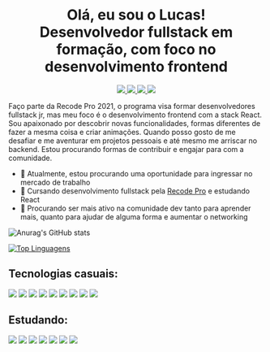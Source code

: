 <h1 align="center">Olá, eu sou o Lucas! <br> Desenvolvedor fullstack em formação, com foco no desenvolvimento frontend</h1>
<p align="center">
  <a href="https://br.linkedin.com/in/lucas-braz-dutra">
    <img src="https://img.shields.io/badge/LinkedIn-0077B5?style=for-the-badge&logo=linkedin&logoColor=white"/>
  </a>
  <a href="https://www.instagram.com/tchubiross/">
   <img src="https://img.shields.io/badge/Instagram-E4405F?style=for-the-badge&logo=instagram&logoColor=white"/>
  </a>
  <a href="https://discord.com/channels/@Tchubiro#8011">
    <img src="https://img.shields.io/badge/Discord-7289DA?style=for-the-badge&logo=discord&logoColor=white" style="display:inline;"/>
  </a>
  <a href="https://www.facebook.com/Tchubiro">
    <img src="https://img.shields.io/badge/Facebook-1877F2?style=for-the-badge&logo=facebook&logoColor=white"/>
  </a>
</p>

<p>
  Faço parte da Recode Pro 2021, o programa visa formar desenvolvedores fullstack jr, mas meu foco é o desenvolvimento frontend com a stack React. Sou apaixonado por descobrir novas funcionalidades, formas diferentes de fazer a mesma coisa e criar animações. Quando posso gosto de me desafiar e me aventurar em projetos pessoais e até mesmo me arriscar no backend. Estou procurando formas de contribuir e engajar para com a comunidade.
</p>

- 🔭 Atualmente, estou procurando uma oportunidade para ingressar no mercado de trabalho 
- 🌱 Cursando desenvolvimento fullstack pela <a href="https://www.recodepro.org.br/">Recode Pro</a> e estudando React
- 🤔 Procurando ser mais ativo na comunidade dev tanto para aprender mais, quanto para ajudar de alguma forma e aumentar o networking

![Anurag's GitHub stats](https://github-readme-stats.vercel.app/api?username=Lucas-Braz7x&show_icons=true&theme=radical)


[![Top Linguagens](https://github-readme-stats.vercel.app/api/top-langs/?username=Lucas-Braz7x&layout=compact&theme=dracula)](https://github.com/anuraghazra/github-readme-stats)

<h2>Tecnologias casuais: </h2>
<p>
  <img src="https://img.shields.io/badge/Git-F05032?style=for-the-badge&logo=git&logoColor=white">
  <img src="https://img.shields.io/badge/GitHub-100000?style=for-the-badge&logo=github&logoColor=white">
  <img src="https://img.shields.io/badge/HTML5-E34F26?style=for-the-badge&logo=html5&logoColor=white">
  <img src="https://img.shields.io/badge/CSS3-1572B6?style=for-the-badge&logo=css3&logoColor=white">
  <img src="https://img.shields.io/badge/JavaScript-F7DF1E?style=for-the-badge&logo=javascript&logoColor=black">
  <img src="https://img.shields.io/badge/MongoDB-4EA94B?style=for-the-badge&logo=mongodb&logoColor=white">
  <img src="https://img.shields.io/badge/Bootstrap-563D7C?style=for-the-badge&logo=bootstrap&logoColor=white">
  <img src="https://img.shields.io/badge/jQuery-0769AD?style=for-the-badge&logo=jquery&logoColor=white">
  <img src="https://img.shields.io/badge/Wordpress-21759B?style=for-the-badge&logo=wordpress&logoColor=white">
</p>

<h2>Estudando: </h2>
<p>
  <img src="https://img.shields.io/badge/React-20232A?style=for-the-badge&logo=react&logoColor=61DAFB">
  <img src="https://img.shields.io/badge/TypeScript-007ACC?style=for-the-badge&logo=typescript&logoColor=white">
  <img src="https://img.shields.io/badge/Node.js-43853D?style=for-the-badge&logo=node-dot-js&logoColor=white">
  <img src="https://img.shields.io/badge/MySQL-00000F?style=for-the-badge&logo=mysql&logoColor=white">
  <img src="https://img.shields.io/badge/Java-ED8B00?style=for-the-badge&logo=java&logoColor=white">
  <img src="https://img.shields.io/badge/C%23-239120?style=for-the-badge&logo=c-sharp&logoColor=white">
  <img src="https://img.shields.io/badge/Sass-CC6699?style=for-the-badge&logo=sass&logoColor=white">
</p>
<!--
**Lucas-Braz7x/Lucas-Braz7x** is a ✨ _special_ ✨ repository because its `README.md` (this file) appears on your GitHub profile.

Here are some ideas to get you started:

- 🔭 I’m currently working on ...
- 🌱 I’m currently learning ...
- 👯 I’m looking to collaborate on ...
- 🤔 I’m looking for help with ...
- 💬 Ask me about ...
- 📫 How to reach me: ...
- 😄 Pronouns: ...
- ⚡ Fun fact: ...
-->
